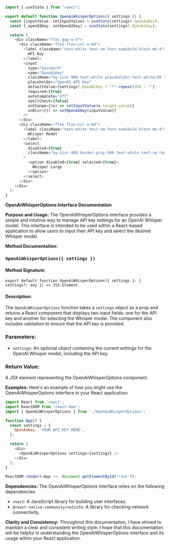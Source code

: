 ```javascript
import { useState } from "react";

export default function OpenAiWhisperOptions({ settings }) {
  const [inputValue, setInputValue] = useState(settings?.OpenAiKey);
  const [_openAIKey, setOpenAIKey] = useState(settings?.OpenAiKey);

  return (
    <div className="flex gap-x-4">
      <div className="flex flex-col w-60">
        <label className="text-white text-sm font-semibold block mb-4">
          API Key
        </label>
        <input
          type="password"
          name="OpenAiKey"
          className="bg-zinc-900 text-white placeholder:text-white/20 text-sm rounded-lg focus:border-white block w-full p-2.5"
          placeholder="OpenAI API Key"
          defaultValue={settings?.OpenAiKey ? "*".repeat(20) : ""}
          required={true}
          autoComplete="off"
          spellCheck={false}
          onChange={(e) => setInputValue(e.target.value)}
          onBlur={() => setOpenAIKey(inputValue)}
        />
      </div>
      <div className="flex flex-col w-60">
        <label className="text-white text-sm font-semibold block mb-4">
          Whisper Model
        </label>
        <select
          disabled={true}
          className="bg-zinc-900 border-gray-500 text-white text-sm rounded-lg block w-full p-2.5"
        >
          <option disabled={true} selected={true}>
            Whisper Large
          </option>
        </select>
      </div>
    </div>
  );
}

```
**OpenAiWhisperOptions Interface Documentation**

**Purpose and Usage:**
The OpenAiWhisperOptions interface provides a simple and intuitive way to manage API key settings for an OpenAI Whisper model. This interface is intended to be used within a React-based application to allow users to input their API key and select the desired Whisper model.

**Method Documentation:**

### `OpenAiWhisperOptions({ settings })`

#### Method Signature:
`export default function OpenAiWhisperOptions({ settings }: { settings?: any }) => JSX.Element`

#### Description:
The `OpenAiWhisperOptions` function takes a `settings` object as a prop and returns a React component that displays two input fields: one for the API key and another for selecting the Whisper model. The component also includes validation to ensure that the API key is provided.

### Parameters:

* `settings`: An optional object containing the current settings for the OpenAI Whisper model, including the API key.

### Return Value:
A JSX element representing the OpenAiWhisperOptions component.

**Examples:**
Here's an example of how you might use the OpenAiWhisperOptions interface in your React application:

```javascript
import React from 'react';
import ReactDOM from 'react-dom';
import { OpenAiWhisperOptions } from './OpenAiWhisperOptions';

function App() {
  const settings = {
    OpenAiKey: 'YOUR_API_KEY_HERE',
  };

  return (
    <div>
      <OpenAiWhisperOptions settings={settings} />
    </div>
  );
}

ReactDOM.render(<App />, document.getElementById('root'));
```

**Dependencies:**
The OpenAiWhisperOptions interface relies on the following dependencies:

* `react`: A JavaScript library for building user interfaces.
* `@react-native-community/netinfo`: A library for checking network connectivity.

**Clarity and Consistency:**
Throughout this documentation, I have strived to maintain a clear and consistent writing style. I hope that this documentation will be helpful in understanding the OpenAiWhisperOptions interface and its usage within your React application.